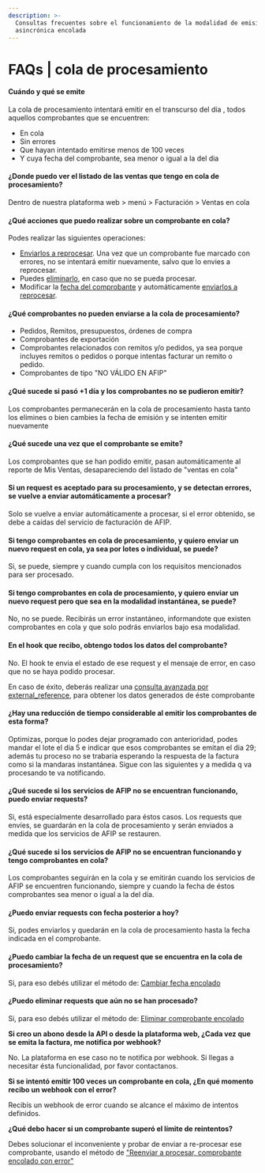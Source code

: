 ```yaml
---
description: >-
  Consultas frecuentes sobre el funcionamiento de la modalidad de emisión
  asincrónica encolada
---
```


# FAQs | cola de procesamiento

#### Cuándo y qué se emite

La cola de procesamiento intentará emitir en el transcurso del día , todos aquellos comprobantes que se encuentren:

* En cola
* Sin errores
* Que hayan intentado emitirse menos de 100 veces
* Y cuya fecha del comprobante, sea menor o igual a la del dia

#### ¿Donde puedo ver el listado de las ventas que tengo en cola de procesamiento?

Dentro de nuestra plataforma web >  menú > Facturación > Ventas en cola

#### ¿Qué acciones que puedo realizar sobre un comprobante en cola?

Podes realizar las siguientes operaciones:

* [Enviarlos a reprocesar](api-factura-electronica-afip-facturacion-ventas/reenviar-a-procesar-comprobante-encolado-con-error.md). Una vez que un comprobante fue marcado con errores, no se intentará emitir nuevamente, salvo que lo envies a reprocesar.
* Puedes [eliminarlo](api-factura-electronica-afip-facturacion-ventas/eliminar-comprobantes-encolados.md), en caso que no se pueda procesar.
* Modificar la [fecha del comprobante](api-factura-electronica-afip-facturacion-ventas/cambiar-fecha-a-comprobante-encolado.md) y automáticamente [enviarlos a reprocesar](api-factura-electronica-afip-facturacion-ventas/reenviar-a-procesar-comprobante-encolado-con-error.md).&#x20;

#### ¿Qué comprobantes no pueden enviarse a la cola de procesamiento?

* Pedidos, Remitos, presupuestos, órdenes de compra
* Comprobantes de exportación
* Comprobantes relacionados con remitos y/o pedidos, ya sea porque incluyes remitos o pedidos o porque intentas facturar un remito o pedido.
* Comprobantes de tipo "NO VÁLIDO EN AFIP"

#### ¿Qué sucede si pasó +1 día y los comprobantes no se pudieron emitir?

Los comprobantes permanecerán en la cola de procesamiento hasta tanto los elimines o bien cambies la fecha de emisión y se intenten emitir nuevamente

#### ¿Qué sucede una vez que el comprobante se emite?

Los comprobantes que se han podido emitir, pasan automáticamente al reporte de Mis Ventas, desapareciendo del listado de "ventas en cola"

#### Si un request es aceptado para su procesamiento, y se detectan errores, se vuelve a enviar automáticamente a procesar?

Solo se vuelve a enviar automáticamente a procesar, si el error obtenido, se debe a caídas del servicio de facturación de AFIP.

#### Si tengo comprobantes en cola de procesamiento, y quiero enviar un nuevo request en cola, ya sea por lotes o individual, se puede?

Si, se puede, siempre y cuando cumpla con los requisitos mencionados para ser procesado.

#### Si tengo comprobantes en cola de procesamiento, y quiero enviar un nuevo request pero que sea en la modalidad instantánea, se puede?

No, no se puede. Recibirás un error instantáneo, informandote que existen comprobantes en cola y que solo podrás enviarlos bajo esa modalidad.&#x20;

#### En el hook que recibo, obtengo todos los datos del comprobante?

No. El hook te envia el estado de ese request y el mensaje de error, en caso que no se haya podido procesar.&#x20;

En caso de éxito, deberás realizar una  [consulta avanzada por external\_reference](api-factura-electronica-afip-facturacion-ventas/consulta-avanzada-de-comprobantes-enviados.md#como-realizar-una-consulta-avanzada-por-external-reference),  para obtener los datos generados de éste comprobante

#### ¿Hay una reducción de tiempo considerable al emitir los comprobantes de esta forma?

Optimizas, porque lo podes dejar programado con anterioridad, podes mandar el lote el dia 5 e indicar que esos comprobantes se emitan el dia 29; además tu proceso no se trabaria esperando la respuesta de la factura como si la mandaras instantánea. Sigue con las siguientes y a medida q va procesando te va notificando.

#### ¿Qué sucede si los servicios de AFIP no se encuentran funcionando, puedo enviar requests?

Si, está especialmente desarrollado para éstos casos. Los requests que envíes, se guardarán en la cola de procesamiento y serán enviados a medida que los servicios de AFIP se restauren.

#### ¿Qué sucede si los servicios de AFIP no se encuentran funcionando y tengo comprobantes en cola?

Los comprobantes seguirán en la cola y se emitirán cuando los servicios de AFIP se encuentren funcionando, siempre y cuando la fecha de éstos comprobantes sea menor o igual a la del día.

#### ¿Puedo enviar requests con fecha posterior a hoy?

Si, podes enviarlos y quedarán en la cola de procesamiento hasta la fecha indicada en el comprobante.

#### ¿Puedo cambiar la fecha de un request que se encuentra en la cola de procesamiento?

Si, para eso debés utilizar el método de:  [Cambiar fecha encolado](api-factura-electronica-afip-facturacion-ventas/cambiar-fecha-a-comprobante-encolado.md)

#### ¿Puedo eliminar requests que aún no se han procesado?

Si, para eso debés utilizar el método de:  [Eliminar comprobante encolado](api-factura-electronica-afip-facturacion-ventas/eliminar-comprobantes-encolados.md)

**Si creo un abono desde la API o desde la plataforma web, ¿Cada vez que se emita la factura, me notifica por webhook?**

No. La plataforma en ese caso no te notifica por webhook. Si llegas a necesitar ésta funcionalidad, por favor contactanos.

**Si se intentó emitir 100 veces un comprobante en cola, ¿En qué momento recibo un webhook con el error?**

Recibís un webhook de error cuando se alcance el máximo de intentos definidos.&#x20;

**¿Qué debo hacer si un comprobante superó el límite de reintentos?**

Debes solucionar el inconveniente y probar de enviar a re-procesar ese comprobante, usando el método de ["Reenviar a procesar, comprobante encolado con error"](api-factura-electronica-afip-facturacion-ventas/reenviar-a-procesar-comprobante-encolado-con-error.md)
